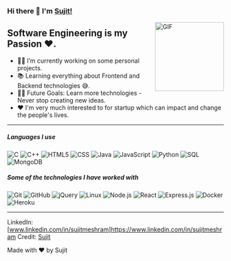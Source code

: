 ### Hi there 👋 I'm [Sujit!](https://github.com/sujitmeshram)

<img align="right" alt="GIF" height="160px" src="https://media.giphy.com/media/Ah3zHH7hvsSB2/giphy.gif" />

## Software Engineering is my Passion ❤.

- 👨‍💻 I’m currently working on some personal projects.
- 📚 Learning everything about Frontend and Backend technologies 😅.
- 💪🏼 Future Goals: Learn more technologies - Never stop creating new ideas.
- ❤ I'm very much interested to for startup which can impact and change the people's lives.

---

##### Languages I use

![C](https://img.shields.io/badge/-C-000000?style=flat&logo=c)
![C++](https://img.shields.io/badge/-C++-000000?style=flat&logo=c%2B%2B)
![HTML5](https://img.shields.io/badge/-HTML5-000000?style=flat&logo=html5)
![CSS](https://img.shields.io/badge/-CSS-000000?style=flat&logo=css)
![Java](https://img.shields.io/badge/-Java-000000?style=flat&logo=java)
![JavaScript](https://img.shields.io/badge/-JavaScript-000000?style=flat&logo=javascript)
![Python](https://img.shields.io/badge/-Python-000000?style=flat&logo=python)
![SQL](https://img.shields.io/badge/-SQL-000000?style=flat&logo=postgresql)
![MongoDB](https://img.shields.io/badge/-MongoDB-000000?style=flat&logo=mongodb)

##### Some of the technologies I have worked with

![Git](https://img.shields.io/badge/-Git-222222?style=flat&logo=git&logoColor=F05032)
![GitHub](https://img.shields.io/badge/-GitHub-222222?style=flat&logo=github&logoColor=181717)
![jQuery](https://img.shields.io/badge/-jQuery-222222?style=flat&logo=jQuery&logoColor=0769AD)
![Linux](https://img.shields.io/badge/-Linux-222222?style=flat&logo=linux&logoColor=FCC624)
![Node.js](https://img.shields.io/badge/-Node.js-222222?style=flat&logo=node.js&logoColor=339933)
![React](https://img.shields.io/badge/-React-222222?style=flat&logo=React&logoColor=61DAFB)
![Express.js](https://img.shields.io/badge/-express.js-000000?style=flat&logo=express.js)
![Docker](https://img.shields.io/badge/-Docker-black?style=flat-square&logo=docker)
![Heroku](https://img.shields.io/badge/-Heroku-222222?style=flat-square&logo=heroku)
<br/>

---

LinkedIn:[www.linkedin.com/in/sujitmeshram]https://www.linkedin.com/in/sujitmeshram
Credit: [Sujit](https://github.com/sujitmeshram)

<p class="love">Made <i class="icon ion-heart"></i> with ❤ by Sujit</p>


